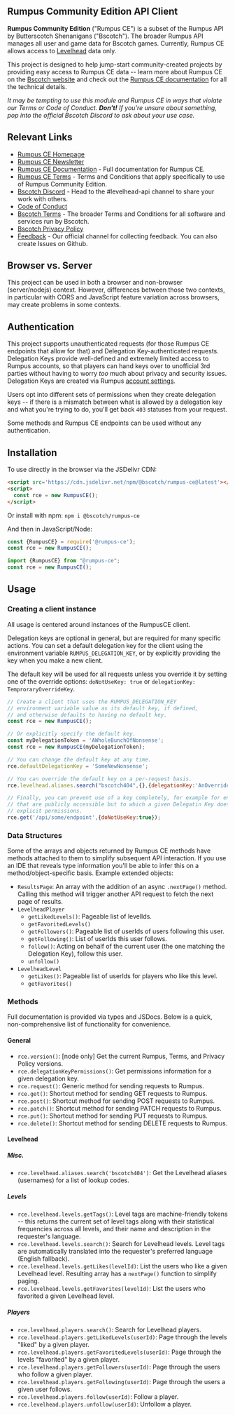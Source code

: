 ## Rumpus Community Edition API Client

**Rumpus Community Edition** ("Rumpus CE") is a subset of the Rumpus API by Butterscotch Shenanigans ("Bscotch"). The broader Rumpus API manages all user and game data for Bscotch games. Currently, Rumpus CE allows access to [Levelhead](https://www.bscotch.net/games/levelhead) data only.

This project is designed to help jump-start community-created projects by providing easy access to Rumpus CE data -- learn more about Rumpus CE on the [Bscotch website](https://beta.bscotch.net/rumpus-ce) and check out the [Rumpus CE documentation](https://beta.bscotch.net/api/docs/community-edition/) for all the technical details.

*It may be tempting to use this module and Rumpus CE in ways that violate our Terms or Code of Conduct. **Don't!** If you're unsure about something, pop into the official Bscotch Discord to ask about your use case.*

## Relevant Links

+ [Rumpus CE Homepage](https://beta.bscotch.net/rumpus-ce)
+ [Rumpus CE Newsletter](https://beta.bscotch.net/telegrams?subscribe=rumpus-ce)
+ [Rumpus CE Documentation](https://beta.bscotch.net/api/docs/community-edition) - Full documentation for Rumpus CE.
+ [Rumpus CE Terms](https://beta.bscotch.net/terms-rce) - Terms and Conditions that apply specifically to use of Rumpus Community Edition.
+ [Bscotch Discord](https://discord.gg/bscotch) - Head to the #levelhead-api channel to share your work with others.
+ [Code of Conduct](https://beta.bscotch.net/conduct)
+ [Bscotch Terms](https://beta.bscotch.net/terms) - The broader Terms and Conditions for all software and services run by Bscotch.
+ [Bscotch Privacy Policy](https://beta.bscotch.net/privacy)
+ [Feedback](https://beta.bscotch.net/feedbag/rumpus?tags=rce,github) - Our official channel for collecting feedback. You can also create Issues on Github.

## Browser vs. Server

This project can be used in both a browser and non-browser (server/nodejs) context. However, differences between those two contexts, in particular with CORS and JavaScript feature variation across browsers, may create problems in some contexts.

## Authentication

This project supports unauthenticated requests (for those Rumpus CE endpoints that allow for that) and Delegation Key-authenticated requests. Delegation Keys provide well-defined and extremely limited access to Rumpus accounts, so that players can hand keys over to unofficial 3rd parties without having to worry *too* much about privacy and security issues. Delegation Keys are created via Rumpus [account settings](https://beta.bscotch.net/account).

Users opt into different sets of permissions when they create delegation keys -- if there is a mismatch between what is allowed by a delegation key and what you're trying to do, you'll get back `403` statuses from your request.

Some methods and Rumpus CE endpoints can be used without any authentication.

## Installation

To use directly in the browser via the JSDelivr CDN:

```html
<script src='https://cdn.jsdelivr.net/npm/@bscotch/rumpus-ce@latest'></script>
<script>
  const rce = new RumpusCE();
</script>
```

Or install with npm: `npm i @bscotch/rumpus-ce`

And then in JavaScript/Node:

```js
const {RumpusCE} = require('@rumpus-ce');
const rce = new RumpusCE();
```

```ts
import {RumpusCE} from "@rumpus-ce";
const rce = new RumpusCE();
```

## Usage

### Creating a client instance

All usage is centered around instances of the RumpusCE client.

Delegation keys are optional in general, but are required for
many specific actions. You can set a default delegation key
for the client using the environment variable `RUMPUS_DELEGATION_KEY`,
or by explicitly providing the key when you make a new client.

The default key will be used for all requests unless you override
it by setting one of the override options: `doNotUseKey: true` or `delegationKey: TemproraryOverrideKey`.

```js
// Create a client that uses the RUMPUS_DELEGATION_KEY
// environment variable value as its default key, if defined,
// and otherwise defaults to having no default key.
const rce = new RumpusCE();

// Or explicitly specify the default key.
const myDelegationToken = 'AWholeBunchOfNonsense';
const rce = new RumpusCE(myDelegationToken);

// You can change the default key at any time.
rce.defaultDelegationKey = 'SomeNewNonsense';

// You can override the default key on a per-request basis.
rce.levelhead.aliases.search("bscotch404",{},{delegationKey:'AnOverrideKey'});

// Finally, you can prevent use of a key completely, for example for endpoints
// that are publicly accessible but to which a given Delegatin Key does not have
// explicit permissions.
rce.get('/api/some/endpoint',{doNotUseKey:true});
```

### Data Structures

Some of the arrays and objects returned by Rumpus CE methods have methods attached to them to simplify subsequent API interaction. If you use an IDE that reveals type information you'll be able to infer this on a method/object-specific basis. Example extended objects:

+ `ResultsPage`: An array with the addition of an async `.nextPage()` method. Calling this method will trigger another API request to fetch the next page of results.
+ `LevelheadPlayer`
  + `getLikedLevels()`: Pageable list of levelIds.
  + `getFavoritedLevels()`
  + `getFollowers()`: Pageable list of userIds of users following this user.
  + `getFollowing()`: List of userIds this user follows.
  + `follow()`: Acting on behalf of the current user (the one matching the Delegation Key), follow this user.
  + `unfollow()`
+ `LevelheadLevel`
  + `getLikes()`: Pageable list of userIds for players who like this level.
  + `getFavorites()`

### Methods

Full documentation is provided via types and JSDocs. Below is a quick, non-comprehensive list of functionality for convenience.

#### General

+ `rce.version()`: [node only] Get the current Rumpus, Terms, and Privacy Policy versions.
+ `rce.delegationKeyPermissions()`: Get permissions information for a given delegation key.
+ `rce.request()`: Generic method for sending requests to Rumpus.
+ `rce.get()`: Shortcut method for sending GET requests to Rumpus.
+ `rce.post()`: Shortcut method for sending POST requests to Rumpus.
+ `rce.patch()`: Shortcut method for sending PATCH requests to Rumpus.
+ `rce.put()`: Shortcut method for sending PUT requests to Rumpus.
+ `rce.delete()`: Shortcut method for sending DELETE requests to Rumpus.

#### Levelhead

##### Misc.

+ `rce.levelhead.aliases.search('bscotch404')`: Get the Levelhead aliases (usernames) for a list of lookup codes.

##### Levels

+ `rce.levelhead.levels.getTags()`: Level tags are machine-friendly tokens -- this returns the current set of level tags along with their statistical frequencies across all levels, and their name and description in the requester's language.
+ `rce.levelhead.levels.search()`: Search for Levelhead levels. Level tags are automatically translated into the requester's preferred language (English fallback).
+ `rce.levelhead.levels.getLikes(levelId)`: List the users who like a given Levelhead level. Resulting array has a `nextPage()` function to simplify paging.
+ `rce.levelhead.levels.getFavorites(levelId)`: List the users who favorited a given Levelhead level.

##### Players

+ `rce.levelhead.players.search()`: Search for Levelhead players.
+ `rce.levelhead.players.getLikedLevels(userId)`: Page through the levels "liked" by a given player.
+ `rce.levelhead.players.getFavoritedLevels(userId)`: Page through the levels "favorited" by a given player.
+ `rce.levelhead.players.getFollowers(userId)`: Page through the users who follow a given player.
+ `rce.levelhead.players.getFollowing(userId)`: Page through the users a given user follows.
+ `rce.levelhead.players.follow(userId)`: Follow a player.
+ `rce.levelhead.players.unfollow(userId)`: Unfollow a player.

